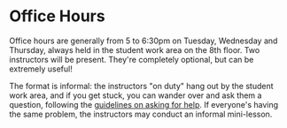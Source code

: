 # Office Hours

Office hours are generally from 5 to 6:30pm on Tuesday, Wednesday and Thursday, always held in the student work area on the 8th floor. Two instructors will be present. They're completely optional, but can be extremely useful!

The format is informal: the instructors "on duty" hang out by the student work area, and if you get stuck, you can wander over and ask them a question, following the [guidelines on asking for help](asking-for-help.md). If everyone's having the same problem, the instructors may conduct an informal mini-lesson.
